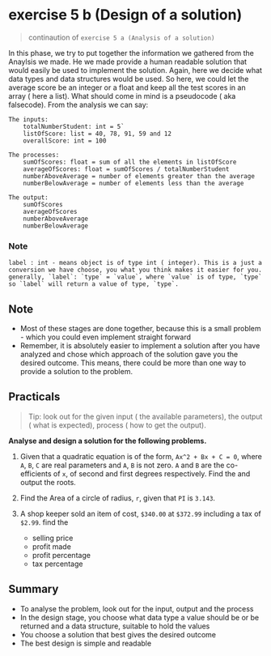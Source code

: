 # exercise 5 b (Design of a solution)
> continaution of `exercise 5 a (Analysis of a solution)`

In this phase, we try to put together the information we gathered from the Anaylsis we made. He we made provide a human readable solution that would easily be used to implement the solution. Again, here we decide what data types and data structures would be used. So here, we could let the average score be an integer or a float and keep all the test scores in an array ( here a list). What should come in mind is a pseudocode ( aka falsecode). From the analysis we can say:

```
The inputs:
    totalNumberStudent: int = 5`
    listOfScore: list = 40, 78, 91, 59 and 12 
    overallScore: int = 100

The processes:
    sumOfScores: float = sum of all the elements in listOfScore
    averageOfScores: float = sumOfScores / totalNumberStudent
    numberAboveAverage = number of elements greater than the average
    numberBelowAverage = number of elements less than the average

The output:
    sumOfScores
    averageOfScores
    numberAboveAverage
    numberBelowAverage
```

### Note

```
label : int - means object is of type int ( integer). This is a just a conversion we have choose, you what you think makes it easier for you.
generally, `label`: `type` = `value`, where `value` is of type, `type` so `label` will return a value of type, `type`.
```

## Note
* Most of these stages are done together, because this is a small problem - which you could even implement straight forward
* Remember, it is absolutely easier to implement a solution after you have analyzed and chose which approach of the solution gave you the desired outcome. This means, there could be more than one way to provide a solution to the problem.

## Practicals
> Tip: look out for the given input ( the available parameters), the output ( what is expected), process ( how to get the output).

**Analyse and design a solution for the following problems.**
1. Given that a quadratic equation is of the form, `Ax^2 + Bx + C = 0`, where `A`, `B`, `C` are real parameters and `A`, `B` is not zero. `A` and `B` are the co-efficients of `x`, of second and first degrees respectively. Find the and output the roots.

1. Find the Area of a circle of radius, `r`, given that `PI` is `3.143`.

1. A shop keeper sold an item of cost, `$340.00` at `$372.99` including a tax of `$2.99`. find the 
    * selling price
    * profit made
    * profit percentage
    * tax percentage

## Summary
* To analyse the problem, look out for the input, output and the process
* In the design stage, you choose what data type a value should be or be returned and a data structure, suitable to hold the values
* You choose a solution that best gives the desired outcome
* The best design is simple and readable
